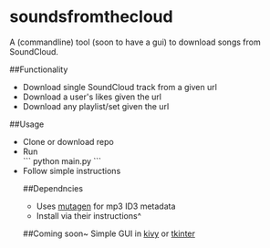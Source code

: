 # soundsfromthecloud
A (commandline) tool (soon to have a gui) to download songs from SoundCloud.  

##Functionality
<ul>
<li>Download single SoundCloud track from a given url</li>
<li>Download a user's likes given the url</li>
<li>Download any playlist/set given the url </li>
</ul>

##Usage
<ul>
<li>Clone or download repo  </li>
<li>Run</li>
```
python main.py
```
<li>Follow simple instructions</li> 

##Dependncies
* Uses [mutagen](https://mutagen.readthedocs.org/en/latest/) for mp3 ID3 metadata
* Install via their instructions^

##Coming soon~
Simple GUI in [kivy](http://kivy.org/#home) or [tkinter](TkInter)
